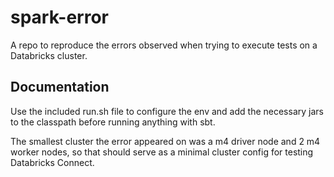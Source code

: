 # spark-error

A repo to reproduce the errors observed when trying to execute tests on a Databricks cluster.

## Documentation

Use the included run.sh file to configure the env and add the necessary jars to the classpath before running anything with sbt.

The smallest cluster the error appeared on was a m4 driver node and 2 m4 worker nodes, so that should serve as a minimal cluster config for testing Databricks Connect.
